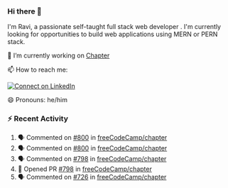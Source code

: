 ### Hi there 👋

I'm Ravi, a passionate self-taught full stack web developer . I'm currently looking for opportunities to build web applications using MERN or PERN stack.

🔭 I’m currently working on [Chapter](https://github.com/freeCodeCamp/chapter)

📫 How to reach me: 

  [![Connect on LinkedIn](https://img.shields.io/badge/--linkedin?label=LinkedIn&logo=LinkedIn&style=social)](https://www.linkedin.com/in/ravi-chandra-3345144b)

😄 Pronouns: he/him

### :zap: Recent Activity

<!--START_SECTION:activity-->
1. 🗣 Commented on [#800](https://github.com/freeCodeCamp/chapter/issues/800) in [freeCodeCamp/chapter](https://github.com/freeCodeCamp/chapter)
2. 🗣 Commented on [#800](https://github.com/freeCodeCamp/chapter/issues/800) in [freeCodeCamp/chapter](https://github.com/freeCodeCamp/chapter)
3. 🗣 Commented on [#798](https://github.com/freeCodeCamp/chapter/issues/798) in [freeCodeCamp/chapter](https://github.com/freeCodeCamp/chapter)
4. 💪 Opened PR [#798](https://github.com/freeCodeCamp/chapter/pull/798) in [freeCodeCamp/chapter](https://github.com/freeCodeCamp/chapter)
5. 🗣 Commented on [#726](https://github.com/freeCodeCamp/chapter/issues/726) in [freeCodeCamp/chapter](https://github.com/freeCodeCamp/chapter)
<!--END_SECTION:activity-->
